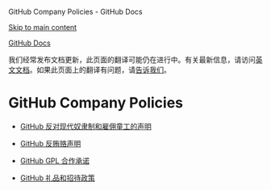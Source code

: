 GitHub Company Policies - GitHub Docs

[Skip to main content](#main-content)

[](/cn)[GitHub Docs](/cn)

我们经常发布文档更新，此页面的翻译可能仍在进行中。有关最新信息，请访问[英文文档](/en)。如果此页面上的翻译有问题，请[告诉我们](https://github.com/contact?form[subject]=translation%20issue%20on%20docs.github.com&form[comments]=)。

GitHub Company Policies
==========

* [GitHub 反对现代奴隶制和雇佣童工的声明](/cn/site-policy/github-company-policies/github-statement-against-modern-slavery-and-child-labor)

* [GitHub 反贿赂声明](/cn/site-policy/github-company-policies/github-anti-bribery-statement)

* [GitHub GPL 合作承诺](/cn/site-policy/github-company-policies/github-gpl-cooperation-commitment)

* [GitHub 礼品和招待政策](/cn/site-policy/github-company-policies/github-gifts-and-entertainment-policy)
